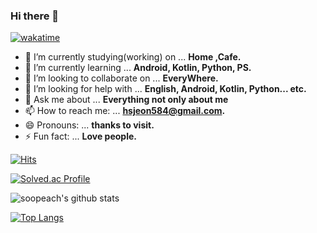 ### Hi there 👋

<!--
**soopeach/soopeach** is a ✨ _special_ ✨ repository because its `README.md` (this file) appears on your GitHub profile.

Here are some ideas to get you started:
-->

[![wakatime](https://wakatime.com/badge/user/5c3495b1-2ba6-48d4-b188-2e5bd8f38f60.svg)](https://wakatime.com/@5c3495b1-2ba6-48d4-b188-2e5bd8f38f60)

- 🔭 I’m currently studying(working) on ... **Home ,Cafe.**     
- 🌱 I’m currently learning ... **Android, Kotlin, Python, PS.** 
- 👯 I’m looking to collaborate on ... **EveryWhere.** 
- 🤔 I’m looking for help with ... **English, Android, Kotlin, Python... etc.**  
- 💬 Ask me about ... **Everything not only about me** 
- 📫 How to reach me: ... **hsjeon584@gmail.com.** 
- 😄 Pronouns: ... **thanks to visit.** 
- ⚡ Fun fact: ... **Love people.** 



[![Hits](https://hits.seeyoufarm.com/api/count/incr/badge.svg?url=https%3A%2F%2Fgithub.com%2Fsoopeach&count_bg=%2379C83D&title_bg=%23555555&icon=&icon_color=%23E7E7E7&title=hits&edge_flat=false)](https://hits.seeyoufarm.com)


[![Solved.ac Profile](http://mazassumnida.wtf/api/v2/generate_badge?boj=hsjeon01)](https://solved.ac/hsjeon01/)

![soopeach's github stats](https://github-readme-stats.vercel.app/api?username=soopeach&show_icons=true)

[![Top Langs](https://github-readme-stats.vercel.app/api/top-langs/?username=soopeach&exclude_repo=BE2,BE3)](https://github.com/anuraghazra/github-readme-stats)

